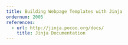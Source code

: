 ```yaml
---
title: Building Webpage Templates with Jinja
ordernum: 2005
references:
  - url: http://jinja.pocoo.org/docs/
    title: Jinja Documentation
---
```

